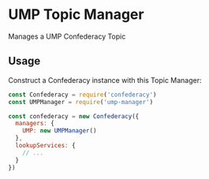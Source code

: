# UMP Topic Manager

Manages a UMP Confederacy Topic

## Usage

Construct a Confederacy instance with this Topic Manager:

```js
const Confederacy = require('confederacy')
const UMPManager = require('ump-manager')

const confederacy = new Confederacy({
  managers: {
    UMP: new UMPManager()
  },
  lookupServices: {
    // ...
  }
})
```